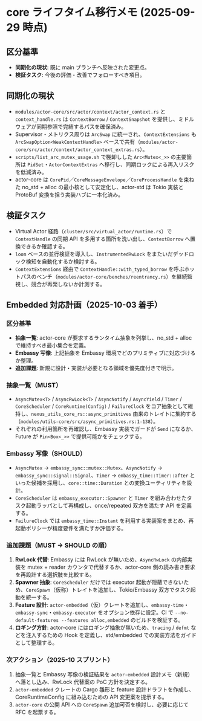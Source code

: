 # core ライフタイム移行メモ (2025-09-29 時点)

## 区分基準
- **同期化の現状**: 既に main ブランチへ反映された変更点。
- **検証タスク**: 今後の評価・改善でフォローすべき項目。

## 同期化の現状
- `modules/actor-core/src/actor/context/actor_context.rs` と `context_handle.rs` は `ContextBorrow` / `ContextSnapshot` を提供し、ミドルウェアが同期参照で完結するパスを確保済み。
- Supervisor・メトリクス周りは `ArcSwap` に統一され、`ContextExtensions` も `ArcSwapOption<WeakContextHandle>` ベースで共有（`modules/actor-core/src/actor/context/actor_context_extras.rs`）。
- `scripts/list_arc_mutex_usage.sh` で棚卸しした `Arc<Mutex<_>>` の主要箇所は `PidSet`・`ActorContextExtras` へ移行し、同期ロックによる再入リスクを低減済み。
- actor-core は `CorePid`／`CoreMessageEnvelope`／`CoreProcessHandle` を束ねた no_std + alloc の最小核として安定化し、actor-std は Tokio 実装と ProtoBuf 変換を担う実装ハブに一本化済み。

## 検証タスク
- Virtual Actor 経路（`cluster/src/virtual_actor/runtime.rs`）で `ContextHandle` の同期 API を多用する箇所を洗い出し、`ContextBorrow` へ置換できるか確認する。
- `loom` ベースの並行検証を導入し、`InstrumentedRwLock` をまたいだデッドロック検知を自動化するか検討する。
- `ContextExtensions` 経由で `ContextHandle::with_typed_borrow` を呼ぶホットパスのベンチ（`modules/actor-core/benches/reentrancy.rs`）を継続監視し、競合が再発しないか計測する。

## Embedded 対応計画（2025-10-03 着手）

### 区分基準
- **抽象一覧**: actor-core が要求するランタイム抽象を列挙し、no_std + alloc で維持すべき最小集合を定義。
- **Embassy 写像**: 上記抽象を Embassy 環境でどのプリミティブに対応づけるか整理。
- **追加課題**: 新規に設計・実装が必要となる領域を優先度付きで明示。

### 抽象一覧（MUST）
- `AsyncMutex<T>` / `AsyncRwLock<T>` / `AsyncNotify` / `AsyncYield` / `Timer` / `CoreScheduler` / `CoreRuntime(Config)` / `FailureClock` をコア抽象として維持し、`nexus_utils_core_rs::async_primitives` 由来のトレイトに集約する（`modules/utils-core/src/async_primitives.rs:1-138`）。
- それぞれの利用箇所を再確認し、Embassy 実装でガードが `Send` になるか、Future が `Pin<Box<_>>` で提供可能かをチェックする。

### Embassy 写像（SHOULD）
- `AsyncMutex` → `embassy_sync::mutex::Mutex`、`AsyncNotify` → `embassy_sync::signal::Signal`、`Timer` → `embassy_time::Timer::after` といった候補を採用し、`core::time::Duration` との変換ユーティリティを設計。
- `CoreScheduler` は `embassy_executor::Spawner` と `Timer` を組み合わせたタスク起動ラッパとして再構成し、once/repeated 双方を満たす API を定義する。
- `FailureClock` では `embassy_time::Instant` を利用する実装案をまとめ、再起動ポリシーが精度要件を満たすか評価する。

### 追加課題（MUST → SHOULD の順）
1. **RwLock 代替**: Embassy には RwLock が無いため、`AsyncRwLock` の内部実装を mutex + reader カウンタで代替するか、actor-core 側の読み書き要求を再設計する選択肢を比較する。
2. **Spawner 抽象**: `CoreScheduler` だけでは executor 起動が隠蔽できないため、`CoreSpawn`（仮称）トレイトを追加し、Tokio/Embassy 双方でタスク起動を統一する。
3. **Feature 設計**: `actor-embedded`（仮）クレートを追加し、`embassy-time`・`embassy-sync`・`embassy-executor` をオプション依存に設定。CI で `--no-default-features --features alloc,embedded` のビルドを検証する。
4. **ロギング方針**: actor-core にはロギング抽象が無いため、`tracing` / `defmt` などを注入するための Hook を定義し、std/embedded での実装方法をガイドとして整理する。

### 次アクション（2025-10 スプリント）
1. 抽象一覧と Embassy 写像の検証結果を `actor-embedded` 設計メモ（新規）へ落とし込み、RwLock 代替案の PoC 方針を決定する。
2. `actor-embedded` クレートの Cargo 雛形と feature 設計ドラフトを作成し、CoreRuntimeConfig に組み込むための API 変更案を提示する。
3. `actor-core` の公開 API への `CoreSpawn` 追加可否を検討し、必要に応じて RFC を起票する。
